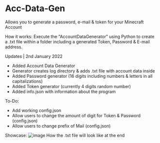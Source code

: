 # Acc-Data-Gen
Allows you to generate a password, e-mail &amp; token for your Minecraft Account

How it works:
Execute the "AccountDataGenerator" using Python to create a .txt file within a folder including a generated Token, Password & E-mail address.


Updates | 2nd January 2022
+ Added Account Data Generator
+ Generator creates log directory & adds .txt file with account data inside
+ Added Password generator (16 digits including numbers & letters in all capitalizations)
+ Added Token generator (currently 4 digits random number)
+ Added info.json with information about the program

To-Do:
+ Add working config.json
+ Allow users to change the amount of digit for Token & Password (config.json)
+ Allow users to change prefix of Mail (config.json)


Showcase:
![image](https://user-images.githubusercontent.com/92960553/147881887-8ada7baa-f4d4-44fa-93c5-5344a39e6ca4.png)
How the .txt file will look like at the end
